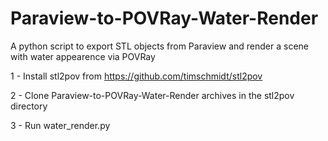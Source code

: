 # Paraview-to-POVRay-Water-Render
A python script to export STL objects from Paraview and render a scene with water appearence via POVRay

1 - Install stl2pov from https://github.com/timschmidt/stl2pov

2 - Clone Paraview-to-POVRay-Water-Render archives in the stl2pov directory

3 - Run water_render.py

